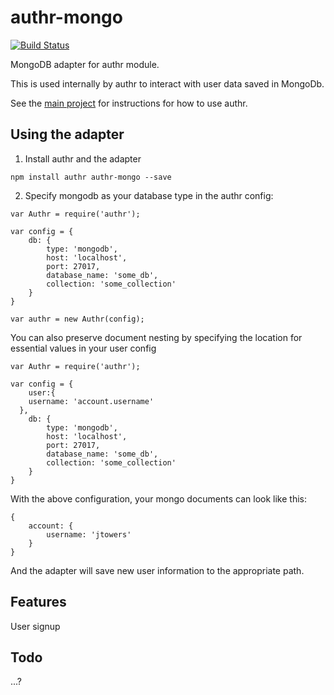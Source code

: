 authr-mongo
===========

[![Build Status](https://travis-ci.org/jtowers/authr-mongo.svg?branch=master)](https://travis-ci.org/jtowers/authr-mongo)


MongoDB adapter for authr module.

This is used internally by authr to interact with user data saved in MongoDb.

See the [main project](https://github.com/jtowers/authr) for instructions for how to use authr.

## Using the adapter

1. Install authr and the adapter

`npm install authr authr-mongo --save`

2. Specify mongodb as your database type in the authr config:

```
var Authr = require('authr');

var config = {
	db: {
		type: 'mongodb',
		host: 'localhost',
		port: 27017,
		database_name: 'some_db',
		collection: 'some_collection'
	}
}

var authr = new Authr(config);
```
You can also preserve document nesting by specifying the location for essential values in your user config

```
var Authr = require('authr');

var config = {
	user:{
  	username: 'account.username'
  },
	db: {
		type: 'mongodb',
		host: 'localhost',
		port: 27017,
		database_name: 'some_db',
		collection: 'some_collection'
	}
}

```

With the above configuration, your mongo documents can look like this:
```
{
	account: {
		username: 'jtowers'
	}
}
```

And the adapter will save new user information to the appropriate path.

## Features

User signup

## Todo
...?
